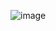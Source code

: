 ![image](https://github.com/tms-dos17-onl/Alex-Krylov/assets/139115675/236d295d-97d3-4926-bd54-4c2418e3d6d0)

